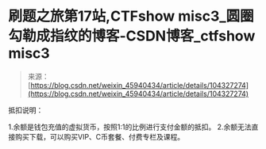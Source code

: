 <!--yml
category: 未分类
date: 2022-04-26 14:47:15
-->

# 刷题之旅第17站,CTFshow misc3_圆圈勾勒成指纹的博客-CSDN博客_ctfshow misc3

> 来源：[https://blog.csdn.net/weixin_45940434/article/details/104327274](https://blog.csdn.net/weixin_45940434/article/details/104327274)

抵扣说明：

1.余额是钱包充值的虚拟货币，按照1:1的比例进行支付金额的抵扣。
2.余额无法直接购买下载，可以购买VIP、C币套餐、付费专栏及课程。